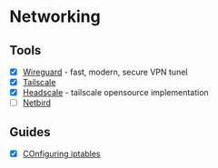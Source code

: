 # Networking
## Tools
* [x] [Wireguard](https://www.wireguard.com/) - fast, modern, secure VPN tunel
* [x] [Tailscale](https://tailscale.com/)
* [x] [Headscale](https://headscale.net/) - tailscale opensource implementation
* [ ] [Netbird](https://netbird.io/)

## Guides
* [x] [COnfiguring iptables](https://wiki.archlinux.org/index.php/Simple_stateful_firewall)
